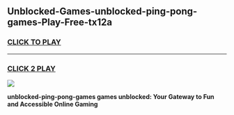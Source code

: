 
## Unblocked-Games-unblocked-ping-pong-games-Play-Free-tx12a
<h3>
<a href="https://premium76.site?title=unblocked-ping-pong-games&ref=20A">CLICK TO PLAY</a></h3>
<hr>

<h3>
<a href="https://premium76.site?title=unblocked-ping-pong-games&ref=20A">CLICK 2 PLAY</a>
  
</h3>

<a href="https://premium76.site?title=unblocked-ping-pong-games&ref=20A"><img src="https://clearcache.store/games.png"></a>


**unblocked-ping-pong-games games unblocked: Your Gateway to Fun and Accessible Online Gaming**

